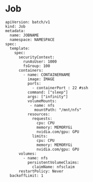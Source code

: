 # Job

    apiVersion: batch/v1 
    kind: Job 
    metadata: 
      name: JOBNAME 
      namespace: NAMESPACE 
    spec: 
      template: 
        spec: 
          securityContext: 
            runAsUser: 1000 
            fsGroup: 100
          containers: 
            - name: CONTAINERNAME
              image: IMAGE 
              ports: 
                - containerPort : 22 #ssh
              command: ["sleep"]
              args: ["infinity"]
              volumeMounts: 
               - name: nfs 
                 mountPath: "/mnt/nfs"
              resources: 
                requests: 
                  cpu: CPU 
                  memory: MEMORYGi
                  nvidia.com/gpu: GPU 
                limits: 
                  cpu: CPU 
                  memory: MEMORYGi
                  nvidia.com/gpu: GPU
          volumes: 
            - name: nfs
              persistentVolumeClaims: 
                claimName: nfsclaim
          restartPolicy: Never
      backoffLimit: 1